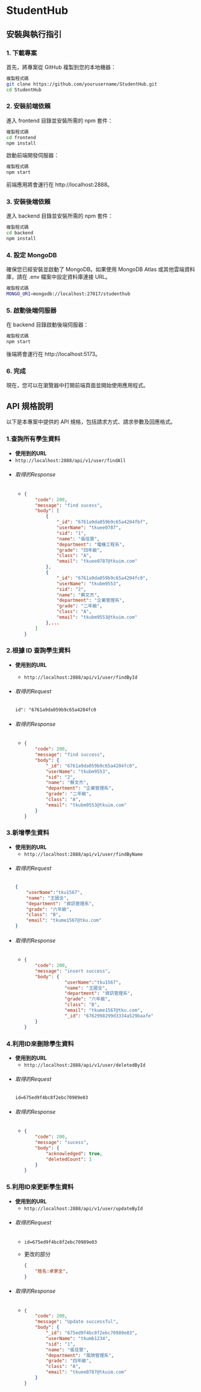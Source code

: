 # StudentHub 

##  安裝與執行指引
### **1. 下載專案**
首先，將專案從 GitHub 複製到您的本地機器：
```bash
複製程式碼
git clone https://github.com/yourusername/StudentHub.git
cd StudentHub
```
### **2. 安裝前端依賴**
進入 frontend 目錄並安裝所需的 npm 套件：
```bash
複製程式碼
cd frontend
npm install
```
啟動前端開發伺服器：

```bash
複製程式碼
npm start
```
前端應用將會運行在 http://localhost:2888。

### **3. 安裝後端依賴**
進入 backend 目錄並安裝所需的 npm 套件：
```bash
複製程式碼
cd backend
npm install
```
### **4. 設定 MongoDB**
確保您已經安裝並啟動了 MongoDB。如果使用 MongoDB Atlas 或其他雲端資料庫，請在 .env 檔案中設定資料庫連接 URL。
```bash
複製程式碼
MONGO_URI=mongodb://localhost:27017/studenthub
```
### **5. 啟動後端伺服器**
在 backend 目錄啟動後端伺服器：
```bash
複製程式碼
npm start
```
後端將會運行在 http://localhost:5173。

### **6. 完成**
現在，您可以在瀏覽器中打開前端頁面並開始使用應用程式。

## API 規格說明
以下是本專案中提供的 API 規格，包括請求方式、請求參數及回應格式。
### 1.查詢所有學生資料
+ **使用到的URL**
+ `http://localhost:2888/api/v1/user/findAll`
+ ###### 取得的Response
    - 
        ```json
        {
            "code": 200,
            "message": "find sucess",
            "body": [
                {
                    "_id": "6761a9da059b9c65a4204fbf",
                    "userName": "tkuee0787",
                    "sid": "1",
                    "name": "張佳慧",
                    "department": "電機工程系",
                    "grade": "四年級",
                    "class": "A",
                    "email": "tkuee0787@tkuim.com"
                },
                {
                    "_id": "6761a9da059b9c65a4204fc0",
                    "userName": "tkubm9553",
                    "sid": "2",
                    "name": "蔡文杰",
                    "department": "企業管理系",
                    "grade": "二年級",
                    "class": "A",
                    "email": "tkubm9553@tkuim.com"
                },...
            ]
        }
        ```
### 2.根據 ID 查詢學生資料
+ **使用到的URL**
    + `http://localhost:2888/api/v1/user/findById`
+ ###### 取得的Request

    ```
    id": "6761a9da059b9c65a4204fc0
    ```

+ ###### 取得的Response
    - 
        ```json
        {
            "code": 200,
            "message": "find success",
            "body": {
                "_id": "6761a9da059b9c65a4204fc0",
                "userName": "tkubm9553",
                "sid": "2",
                "name": "蔡文杰",
                "department": "企業管理系",
                "grade": "二年級",
                "class": "A",
                "email": "tkubm9553@tkuim.com"
            }
        }
        ```
    
### 3.新增學生資料
+ **使用到的URL**
    + `http://localhost:2888/api/v1/user/findByName`
+ ###### 取得的Request
    ```json
    {
        "userName":"tku1567",
        "name": "王國全",
        "department": "資訊管理系",
        "grade": "六年級",
        "class": "B",
        "email": "tkume1567@tku.com"
    }
    ```
+ ###### 取得的Response
    - 
        ```json
        {
            "code": 200,
            "message": "insert success",
            "body": {
                       "userName":"tku1567",
                       "name": "王國全",
                       "department": "資訊管理系",
                       "grade": "六年級",
                       "class": "B",
                       "email": "tkume1567@tku.com",
                       "_id": "6762998299d3334a529baafe"
            }
        }
        ```
    
### 4.利用ID來刪除學生資料
+ **使用到的URL** 
    + `http://localhost:2888/api/v1/user/deletedById`
+ ###### 取得的Request
    ```
    id=675ed9f4bc8f2ebc70989e03
    ```
+ ###### 取得的Response
    - 
        ```json
        {
            "code": 200,
            "message": "sucess",
            "body": {
                "acknowledged": true,
                "deletedCount": 1
            }
        }
        ```
  
### 5.利用ID來更新學生資料
+ **使用到的URL**
    + `http://localhost:2888/api/v1/user/updateById`
+ ###### 取得的Request
  -
    ```
    id=675ed9f4bc8f2ebc70989e03
    ```
  -  
    更改的部分
    ```json
    {
        "姓名:卓家全",
    }
    ```
+ ###### 取得的Response
    - 
        ```json
        {
            "code": 200,
            "message": "Update successful",
            "body": {
                "_id": "675ed9f4bc8f2ebc70989e03",
                "userName": "tkumb1234",
                "sid": "1",
                "name": "張佳慧",
                "department": "風險管理系",
                "grade": "四年級",
                "class": "A",
                "email": "tkuee0787@tkuim.com"
            }
        }
